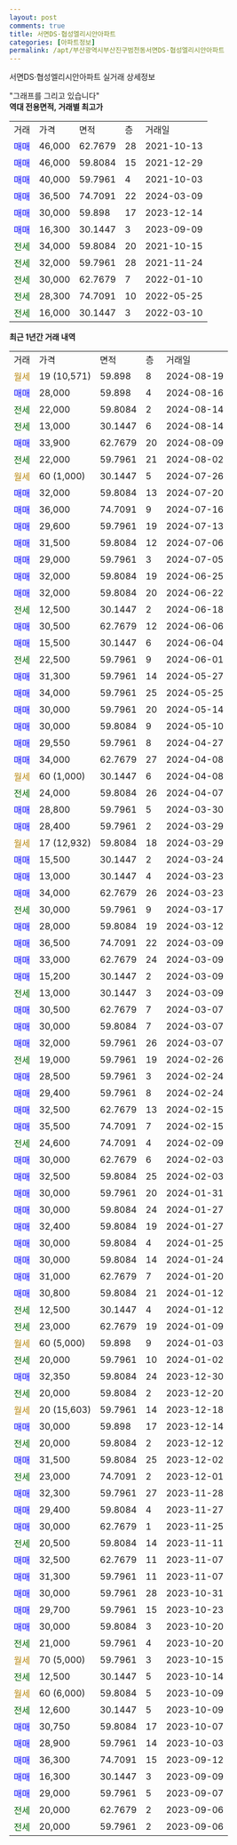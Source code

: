 ```yaml
---
layout: post
comments: true
title: 서면DS·협성엘리시안아파트
categories: [아파트정보]
permalink: /apt/부산광역시부산진구범천동서면DS·협성엘리시안아파트
---
```


서면DS·협성엘리시안아파트 실거래 상세정보

<script type="text/javascript">
  google.charts.load('current', {'packages':['line', 'corechart']});
  google.charts.setOnLoadCallback(drawChart);

  function drawChart() {
    var data = new google.visualization.DataTable();
    data.addColumn('date', '거래일');
    data.addColumn('number', "매매");
    data.addColumn('number', "전세");
    data.addColumn('number', "전매");

    data.addRows([[new Date(Date.parse("2024-08-19")), null, null, null], [new Date(Date.parse("2024-08-16")), 28000, null, null], [new Date(Date.parse("2024-08-14")), null, 22000, null], [new Date(Date.parse("2024-08-14")), null, 13000, null], [new Date(Date.parse("2024-08-09")), 33900, null, null], [new Date(Date.parse("2024-08-02")), null, 22000, null], [new Date(Date.parse("2024-07-26")), null, null, null], [new Date(Date.parse("2024-07-20")), 32000, null, null], [new Date(Date.parse("2024-07-16")), 36000, null, null], [new Date(Date.parse("2024-07-13")), 29600, null, null], [new Date(Date.parse("2024-07-06")), 31500, null, null], [new Date(Date.parse("2024-07-05")), 29000, null, null], [new Date(Date.parse("2024-06-25")), 32000, null, null], [new Date(Date.parse("2024-06-22")), 32000, null, null], [new Date(Date.parse("2024-06-18")), null, 12500, null], [new Date(Date.parse("2024-06-06")), 30500, null, null], [new Date(Date.parse("2024-06-04")), 15500, null, null], [new Date(Date.parse("2024-06-01")), null, 22500, null], [new Date(Date.parse("2024-05-27")), 31300, null, null], [new Date(Date.parse("2024-05-25")), 34000, null, null], [new Date(Date.parse("2024-05-14")), 30000, null, null], [new Date(Date.parse("2024-05-10")), 30000, null, null], [new Date(Date.parse("2024-04-27")), 29550, null, null], [new Date(Date.parse("2024-04-08")), 34000, null, null], [new Date(Date.parse("2024-04-08")), null, null, null], [new Date(Date.parse("2024-04-07")), null, 24000, null], [new Date(Date.parse("2024-03-30")), 28800, null, null], [new Date(Date.parse("2024-03-29")), 28400, null, null], [new Date(Date.parse("2024-03-29")), null, null, null], [new Date(Date.parse("2024-03-24")), 15500, null, null], [new Date(Date.parse("2024-03-23")), 13000, null, null], [new Date(Date.parse("2024-03-23")), 34000, null, null], [new Date(Date.parse("2024-03-17")), null, 30000, null], [new Date(Date.parse("2024-03-12")), 28000, null, null], [new Date(Date.parse("2024-03-09")), 36500, null, null], [new Date(Date.parse("2024-03-09")), 33000, null, null], [new Date(Date.parse("2024-03-09")), 15200, null, null], [new Date(Date.parse("2024-03-09")), null, 13000, null], [new Date(Date.parse("2024-03-07")), 30500, null, null], [new Date(Date.parse("2024-03-07")), 30000, null, null], [new Date(Date.parse("2024-03-07")), 32000, null, null], [new Date(Date.parse("2024-02-26")), null, 19000, null], [new Date(Date.parse("2024-02-24")), 28500, null, null], [new Date(Date.parse("2024-02-24")), 29400, null, null], [new Date(Date.parse("2024-02-15")), 32500, null, null], [new Date(Date.parse("2024-02-15")), 35500, null, null], [new Date(Date.parse("2024-02-09")), null, 24600, null], [new Date(Date.parse("2024-02-03")), 30000, null, null], [new Date(Date.parse("2024-02-03")), 32500, null, null], [new Date(Date.parse("2024-01-31")), 30000, null, null], [new Date(Date.parse("2024-01-27")), 30000, null, null], [new Date(Date.parse("2024-01-27")), 32400, null, null], [new Date(Date.parse("2024-01-25")), 30000, null, null], [new Date(Date.parse("2024-01-24")), 30000, null, null], [new Date(Date.parse("2024-01-20")), 31000, null, null], [new Date(Date.parse("2024-01-12")), 30800, null, null], [new Date(Date.parse("2024-01-12")), null, 12500, null], [new Date(Date.parse("2024-01-09")), null, 23000, null], [new Date(Date.parse("2024-01-03")), null, null, null], [new Date(Date.parse("2024-01-02")), null, 20000, null], [new Date(Date.parse("2023-12-30")), 32350, null, null], [new Date(Date.parse("2023-12-20")), null, 20000, null], [new Date(Date.parse("2023-12-18")), null, null, null], [new Date(Date.parse("2023-12-14")), 30000, null, null], [new Date(Date.parse("2023-12-12")), null, 20000, null], [new Date(Date.parse("2023-12-02")), 31500, null, null], [new Date(Date.parse("2023-12-01")), null, 23000, null], [new Date(Date.parse("2023-11-28")), 32300, null, null], [new Date(Date.parse("2023-11-27")), 29400, null, null], [new Date(Date.parse("2023-11-25")), 30000, null, null], [new Date(Date.parse("2023-11-11")), null, 20500, null], [new Date(Date.parse("2023-11-07")), 32500, null, null], [new Date(Date.parse("2023-11-07")), 31300, null, null], [new Date(Date.parse("2023-10-31")), 30000, null, null], [new Date(Date.parse("2023-10-23")), 29700, null, null], [new Date(Date.parse("2023-10-20")), 30000, null, null], [new Date(Date.parse("2023-10-20")), null, 21000, null], [new Date(Date.parse("2023-10-15")), null, null, null], [new Date(Date.parse("2023-10-14")), null, 12500, null], [new Date(Date.parse("2023-10-09")), null, null, null], [new Date(Date.parse("2023-10-09")), null, 12600, null], [new Date(Date.parse("2023-10-07")), 30750, null, null], [new Date(Date.parse("2023-10-03")), 28900, null, null], [new Date(Date.parse("2023-09-12")), 36300, null, null], [new Date(Date.parse("2023-09-09")), 16300, null, null], [new Date(Date.parse("2023-09-07")), 29000, null, null], [new Date(Date.parse("2023-09-06")), null, 20000, null], [new Date(Date.parse("2023-09-06")), null, 20000, null]]);

    var options = {
      hAxis: {
        format: 'yyyy/MM/dd'
      },    
      lineWidth: 0,
      pointsVisible: true,    
      title: '최근 1년간 유형별 실거래가 분포',
      legend: { position: 'bottom' }
    };

    var formatter = new google.visualization.NumberFormat({pattern:'###,###'} );
    formatter.format(data, 1);
    formatter.format(data, 2);
    
    setTimeout(function() {
        var chart = new google.visualization.LineChart(document.getElementById('columnchart_material'));
        chart.draw(data, (options));
        document.getElementById('loading').style.display = 'none';
    }, 200);
  }
</script>


<div id="loading" style="z-index:20; display: block; margin-left: 0px">"그래프를 그리고 있습니다"</div>
<div id="columnchart_material" style="width: 95%; margin-left: 0px; display: block"></div>
<!-- contents start -->
<b>역대 전용면적, 거래별 최고가</b>
<table class="sortable">
    <tr>
      <td>거래</td>
      <td>가격</td>
      <td>면적</td>
      <td>층</td>
      <td>거래일</td>
    </tr>
        <tr>
          <td><a style="color: blue">매매</a></td>
          <td>46,000</td>
          <td>62.7679</td>
          <td>28</td>
          <td>2021-10-13</td>
        </tr>            <tr>
          <td><a style="color: blue">매매</a></td>
          <td>46,000</td>
          <td>59.8084</td>
          <td>15</td>
          <td>2021-12-29</td>
        </tr>            <tr>
          <td><a style="color: blue">매매</a></td>
          <td>40,000</td>
          <td>59.7961</td>
          <td>4</td>
          <td>2021-10-03</td>
        </tr>            <tr>
          <td><a style="color: blue">매매</a></td>
          <td>36,500</td>
          <td>74.7091</td>
          <td>22</td>
          <td>2024-03-09</td>
        </tr>            <tr>
          <td><a style="color: blue">매매</a></td>
          <td>30,000</td>
          <td>59.898</td>
          <td>17</td>
          <td>2023-12-14</td>
        </tr>            <tr>
          <td><a style="color: blue">매매</a></td>
          <td>16,300</td>
          <td>30.1447</td>
          <td>3</td>
          <td>2023-09-09</td>
        </tr>        
        <tr>
              <td><a style="color: darkgreen">전세</a></td>
              <td>34,000</td>
              <td>59.8084</td>
              <td>20</td>
              <td>2021-10-15</td>
            </tr>            <tr>
              <td><a style="color: darkgreen">전세</a></td>
              <td>32,000</td>
              <td>59.7961</td>
              <td>28</td>
              <td>2021-11-24</td>
            </tr>            <tr>
              <td><a style="color: darkgreen">전세</a></td>
              <td>30,000</td>
              <td>62.7679</td>
              <td>7</td>
              <td>2022-01-10</td>
            </tr>            <tr>
              <td><a style="color: darkgreen">전세</a></td>
              <td>28,300</td>
              <td>74.7091</td>
              <td>10</td>
              <td>2022-05-25</td>
            </tr>            <tr>
              <td><a style="color: darkgreen">전세</a></td>
              <td>16,000</td>
              <td>30.1447</td>
              <td>3</td>
              <td>2022-03-10</td>
            </tr>        
    
</table>

<b>최근 1년간 거래 내역</b>

<table class="sortable">
    <tr>
      <td>거래</td>
      <td>가격</td>
      <td>면적</td>
      <td>층</td>
      <td>거래일</td>
    </tr>
    <tr>
      <td><a style="color: darkgoldenrod">월세</a></td>
      <td>19 (10,571)</td>
      <td>59.898</td>
      <td>8</td>
      <td>2024-08-19</td>
    </tr>          <tr>
      <td><a style="color: blue">매매</a></td>
      <td>28,000</td>
      <td>59.898</td>
      <td>4</td>
      <td>2024-08-16</td>
    </tr>          <tr>
      <td><a style="color: darkgreen">전세</a></td>
      <td>22,000</td>
      <td>59.8084</td>
      <td>2</td>
      <td>2024-08-14</td>
    </tr>          <tr>
      <td><a style="color: darkgreen">전세</a></td>
      <td>13,000</td>
      <td>30.1447</td>
      <td>6</td>
      <td>2024-08-14</td>
    </tr>          <tr>
      <td><a style="color: blue">매매</a></td>
      <td>33,900</td>
      <td>62.7679</td>
      <td>20</td>
      <td>2024-08-09</td>
    </tr>          <tr>
      <td><a style="color: darkgreen">전세</a></td>
      <td>22,000</td>
      <td>59.7961</td>
      <td>21</td>
      <td>2024-08-02</td>
    </tr>          <tr>
      <td><a style="color: darkgoldenrod">월세</a></td>
      <td>60 (1,000)</td>
      <td>30.1447</td>
      <td>5</td>
      <td>2024-07-26</td>
    </tr>          <tr>
      <td><a style="color: blue">매매</a></td>
      <td>32,000</td>
      <td>59.8084</td>
      <td>13</td>
      <td>2024-07-20</td>
    </tr>          <tr>
      <td><a style="color: blue">매매</a></td>
      <td>36,000</td>
      <td>74.7091</td>
      <td>9</td>
      <td>2024-07-16</td>
    </tr>          <tr>
      <td><a style="color: blue">매매</a></td>
      <td>29,600</td>
      <td>59.7961</td>
      <td>19</td>
      <td>2024-07-13</td>
    </tr>          <tr>
      <td><a style="color: blue">매매</a></td>
      <td>31,500</td>
      <td>59.8084</td>
      <td>12</td>
      <td>2024-07-06</td>
    </tr>          <tr>
      <td><a style="color: blue">매매</a></td>
      <td>29,000</td>
      <td>59.7961</td>
      <td>3</td>
      <td>2024-07-05</td>
    </tr>          <tr>
      <td><a style="color: blue">매매</a></td>
      <td>32,000</td>
      <td>59.8084</td>
      <td>19</td>
      <td>2024-06-25</td>
    </tr>          <tr>
      <td><a style="color: blue">매매</a></td>
      <td>32,000</td>
      <td>59.8084</td>
      <td>20</td>
      <td>2024-06-22</td>
    </tr>          <tr>
      <td><a style="color: darkgreen">전세</a></td>
      <td>12,500</td>
      <td>30.1447</td>
      <td>2</td>
      <td>2024-06-18</td>
    </tr>          <tr>
      <td><a style="color: blue">매매</a></td>
      <td>30,500</td>
      <td>62.7679</td>
      <td>12</td>
      <td>2024-06-06</td>
    </tr>          <tr>
      <td><a style="color: blue">매매</a></td>
      <td>15,500</td>
      <td>30.1447</td>
      <td>6</td>
      <td>2024-06-04</td>
    </tr>          <tr>
      <td><a style="color: darkgreen">전세</a></td>
      <td>22,500</td>
      <td>59.7961</td>
      <td>9</td>
      <td>2024-06-01</td>
    </tr>          <tr>
      <td><a style="color: blue">매매</a></td>
      <td>31,300</td>
      <td>59.7961</td>
      <td>14</td>
      <td>2024-05-27</td>
    </tr>          <tr>
      <td><a style="color: blue">매매</a></td>
      <td>34,000</td>
      <td>59.7961</td>
      <td>25</td>
      <td>2024-05-25</td>
    </tr>          <tr>
      <td><a style="color: blue">매매</a></td>
      <td>30,000</td>
      <td>59.7961</td>
      <td>20</td>
      <td>2024-05-14</td>
    </tr>          <tr>
      <td><a style="color: blue">매매</a></td>
      <td>30,000</td>
      <td>59.8084</td>
      <td>9</td>
      <td>2024-05-10</td>
    </tr>          <tr>
      <td><a style="color: blue">매매</a></td>
      <td>29,550</td>
      <td>59.7961</td>
      <td>8</td>
      <td>2024-04-27</td>
    </tr>          <tr>
      <td><a style="color: blue">매매</a></td>
      <td>34,000</td>
      <td>62.7679</td>
      <td>27</td>
      <td>2024-04-08</td>
    </tr>          <tr>
      <td><a style="color: darkgoldenrod">월세</a></td>
      <td>60 (1,000)</td>
      <td>30.1447</td>
      <td>6</td>
      <td>2024-04-08</td>
    </tr>          <tr>
      <td><a style="color: darkgreen">전세</a></td>
      <td>24,000</td>
      <td>59.8084</td>
      <td>26</td>
      <td>2024-04-07</td>
    </tr>          <tr>
      <td><a style="color: blue">매매</a></td>
      <td>28,800</td>
      <td>59.7961</td>
      <td>5</td>
      <td>2024-03-30</td>
    </tr>          <tr>
      <td><a style="color: blue">매매</a></td>
      <td>28,400</td>
      <td>59.7961</td>
      <td>2</td>
      <td>2024-03-29</td>
    </tr>          <tr>
      <td><a style="color: darkgoldenrod">월세</a></td>
      <td>17 (12,932)</td>
      <td>59.8084</td>
      <td>18</td>
      <td>2024-03-29</td>
    </tr>          <tr>
      <td><a style="color: blue">매매</a></td>
      <td>15,500</td>
      <td>30.1447</td>
      <td>2</td>
      <td>2024-03-24</td>
    </tr>          <tr>
      <td><a style="color: blue">매매</a></td>
      <td>13,000</td>
      <td>30.1447</td>
      <td>4</td>
      <td>2024-03-23</td>
    </tr>          <tr>
      <td><a style="color: blue">매매</a></td>
      <td>34,000</td>
      <td>62.7679</td>
      <td>26</td>
      <td>2024-03-23</td>
    </tr>          <tr>
      <td><a style="color: darkgreen">전세</a></td>
      <td>30,000</td>
      <td>59.7961</td>
      <td>9</td>
      <td>2024-03-17</td>
    </tr>          <tr>
      <td><a style="color: blue">매매</a></td>
      <td>28,000</td>
      <td>59.8084</td>
      <td>19</td>
      <td>2024-03-12</td>
    </tr>          <tr>
      <td><a style="color: blue">매매</a></td>
      <td>36,500</td>
      <td>74.7091</td>
      <td>22</td>
      <td>2024-03-09</td>
    </tr>          <tr>
      <td><a style="color: blue">매매</a></td>
      <td>33,000</td>
      <td>62.7679</td>
      <td>24</td>
      <td>2024-03-09</td>
    </tr>          <tr>
      <td><a style="color: blue">매매</a></td>
      <td>15,200</td>
      <td>30.1447</td>
      <td>2</td>
      <td>2024-03-09</td>
    </tr>          <tr>
      <td><a style="color: darkgreen">전세</a></td>
      <td>13,000</td>
      <td>30.1447</td>
      <td>3</td>
      <td>2024-03-09</td>
    </tr>          <tr>
      <td><a style="color: blue">매매</a></td>
      <td>30,500</td>
      <td>62.7679</td>
      <td>7</td>
      <td>2024-03-07</td>
    </tr>          <tr>
      <td><a style="color: blue">매매</a></td>
      <td>30,000</td>
      <td>59.8084</td>
      <td>7</td>
      <td>2024-03-07</td>
    </tr>          <tr>
      <td><a style="color: blue">매매</a></td>
      <td>32,000</td>
      <td>59.7961</td>
      <td>26</td>
      <td>2024-03-07</td>
    </tr>          <tr>
      <td><a style="color: darkgreen">전세</a></td>
      <td>19,000</td>
      <td>59.7961</td>
      <td>19</td>
      <td>2024-02-26</td>
    </tr>          <tr>
      <td><a style="color: blue">매매</a></td>
      <td>28,500</td>
      <td>59.7961</td>
      <td>3</td>
      <td>2024-02-24</td>
    </tr>          <tr>
      <td><a style="color: blue">매매</a></td>
      <td>29,400</td>
      <td>59.7961</td>
      <td>8</td>
      <td>2024-02-24</td>
    </tr>          <tr>
      <td><a style="color: blue">매매</a></td>
      <td>32,500</td>
      <td>62.7679</td>
      <td>13</td>
      <td>2024-02-15</td>
    </tr>          <tr>
      <td><a style="color: blue">매매</a></td>
      <td>35,500</td>
      <td>74.7091</td>
      <td>7</td>
      <td>2024-02-15</td>
    </tr>          <tr>
      <td><a style="color: darkgreen">전세</a></td>
      <td>24,600</td>
      <td>74.7091</td>
      <td>4</td>
      <td>2024-02-09</td>
    </tr>          <tr>
      <td><a style="color: blue">매매</a></td>
      <td>30,000</td>
      <td>62.7679</td>
      <td>6</td>
      <td>2024-02-03</td>
    </tr>          <tr>
      <td><a style="color: blue">매매</a></td>
      <td>32,500</td>
      <td>59.8084</td>
      <td>25</td>
      <td>2024-02-03</td>
    </tr>          <tr>
      <td><a style="color: blue">매매</a></td>
      <td>30,000</td>
      <td>59.7961</td>
      <td>20</td>
      <td>2024-01-31</td>
    </tr>          <tr>
      <td><a style="color: blue">매매</a></td>
      <td>30,000</td>
      <td>59.8084</td>
      <td>24</td>
      <td>2024-01-27</td>
    </tr>          <tr>
      <td><a style="color: blue">매매</a></td>
      <td>32,400</td>
      <td>59.8084</td>
      <td>19</td>
      <td>2024-01-27</td>
    </tr>          <tr>
      <td><a style="color: blue">매매</a></td>
      <td>30,000</td>
      <td>59.8084</td>
      <td>4</td>
      <td>2024-01-25</td>
    </tr>          <tr>
      <td><a style="color: blue">매매</a></td>
      <td>30,000</td>
      <td>59.8084</td>
      <td>14</td>
      <td>2024-01-24</td>
    </tr>          <tr>
      <td><a style="color: blue">매매</a></td>
      <td>31,000</td>
      <td>62.7679</td>
      <td>7</td>
      <td>2024-01-20</td>
    </tr>          <tr>
      <td><a style="color: blue">매매</a></td>
      <td>30,800</td>
      <td>59.8084</td>
      <td>21</td>
      <td>2024-01-12</td>
    </tr>          <tr>
      <td><a style="color: darkgreen">전세</a></td>
      <td>12,500</td>
      <td>30.1447</td>
      <td>4</td>
      <td>2024-01-12</td>
    </tr>          <tr>
      <td><a style="color: darkgreen">전세</a></td>
      <td>23,000</td>
      <td>62.7679</td>
      <td>19</td>
      <td>2024-01-09</td>
    </tr>          <tr>
      <td><a style="color: darkgoldenrod">월세</a></td>
      <td>60 (5,000)</td>
      <td>59.898</td>
      <td>9</td>
      <td>2024-01-03</td>
    </tr>          <tr>
      <td><a style="color: darkgreen">전세</a></td>
      <td>20,000</td>
      <td>59.7961</td>
      <td>10</td>
      <td>2024-01-02</td>
    </tr>          <tr>
      <td><a style="color: blue">매매</a></td>
      <td>32,350</td>
      <td>59.8084</td>
      <td>24</td>
      <td>2023-12-30</td>
    </tr>          <tr>
      <td><a style="color: darkgreen">전세</a></td>
      <td>20,000</td>
      <td>59.8084</td>
      <td>2</td>
      <td>2023-12-20</td>
    </tr>          <tr>
      <td><a style="color: darkgoldenrod">월세</a></td>
      <td>20 (15,603)</td>
      <td>59.7961</td>
      <td>14</td>
      <td>2023-12-18</td>
    </tr>          <tr>
      <td><a style="color: blue">매매</a></td>
      <td>30,000</td>
      <td>59.898</td>
      <td>17</td>
      <td>2023-12-14</td>
    </tr>          <tr>
      <td><a style="color: darkgreen">전세</a></td>
      <td>20,000</td>
      <td>59.8084</td>
      <td>2</td>
      <td>2023-12-12</td>
    </tr>          <tr>
      <td><a style="color: blue">매매</a></td>
      <td>31,500</td>
      <td>59.8084</td>
      <td>25</td>
      <td>2023-12-02</td>
    </tr>          <tr>
      <td><a style="color: darkgreen">전세</a></td>
      <td>23,000</td>
      <td>74.7091</td>
      <td>2</td>
      <td>2023-12-01</td>
    </tr>          <tr>
      <td><a style="color: blue">매매</a></td>
      <td>32,300</td>
      <td>59.7961</td>
      <td>27</td>
      <td>2023-11-28</td>
    </tr>          <tr>
      <td><a style="color: blue">매매</a></td>
      <td>29,400</td>
      <td>59.8084</td>
      <td>4</td>
      <td>2023-11-27</td>
    </tr>          <tr>
      <td><a style="color: blue">매매</a></td>
      <td>30,000</td>
      <td>62.7679</td>
      <td>1</td>
      <td>2023-11-25</td>
    </tr>          <tr>
      <td><a style="color: darkgreen">전세</a></td>
      <td>20,500</td>
      <td>59.8084</td>
      <td>14</td>
      <td>2023-11-11</td>
    </tr>          <tr>
      <td><a style="color: blue">매매</a></td>
      <td>32,500</td>
      <td>62.7679</td>
      <td>11</td>
      <td>2023-11-07</td>
    </tr>          <tr>
      <td><a style="color: blue">매매</a></td>
      <td>31,300</td>
      <td>59.7961</td>
      <td>11</td>
      <td>2023-11-07</td>
    </tr>          <tr>
      <td><a style="color: blue">매매</a></td>
      <td>30,000</td>
      <td>59.7961</td>
      <td>28</td>
      <td>2023-10-31</td>
    </tr>          <tr>
      <td><a style="color: blue">매매</a></td>
      <td>29,700</td>
      <td>59.7961</td>
      <td>15</td>
      <td>2023-10-23</td>
    </tr>          <tr>
      <td><a style="color: blue">매매</a></td>
      <td>30,000</td>
      <td>59.8084</td>
      <td>3</td>
      <td>2023-10-20</td>
    </tr>          <tr>
      <td><a style="color: darkgreen">전세</a></td>
      <td>21,000</td>
      <td>59.7961</td>
      <td>4</td>
      <td>2023-10-20</td>
    </tr>          <tr>
      <td><a style="color: darkgoldenrod">월세</a></td>
      <td>70 (5,000)</td>
      <td>59.7961</td>
      <td>3</td>
      <td>2023-10-15</td>
    </tr>          <tr>
      <td><a style="color: darkgreen">전세</a></td>
      <td>12,500</td>
      <td>30.1447</td>
      <td>5</td>
      <td>2023-10-14</td>
    </tr>          <tr>
      <td><a style="color: darkgoldenrod">월세</a></td>
      <td>60 (6,000)</td>
      <td>59.8084</td>
      <td>5</td>
      <td>2023-10-09</td>
    </tr>          <tr>
      <td><a style="color: darkgreen">전세</a></td>
      <td>12,600</td>
      <td>30.1447</td>
      <td>5</td>
      <td>2023-10-09</td>
    </tr>          <tr>
      <td><a style="color: blue">매매</a></td>
      <td>30,750</td>
      <td>59.8084</td>
      <td>17</td>
      <td>2023-10-07</td>
    </tr>          <tr>
      <td><a style="color: blue">매매</a></td>
      <td>28,900</td>
      <td>59.7961</td>
      <td>14</td>
      <td>2023-10-03</td>
    </tr>          <tr>
      <td><a style="color: blue">매매</a></td>
      <td>36,300</td>
      <td>74.7091</td>
      <td>15</td>
      <td>2023-09-12</td>
    </tr>          <tr>
      <td><a style="color: blue">매매</a></td>
      <td>16,300</td>
      <td>30.1447</td>
      <td>3</td>
      <td>2023-09-09</td>
    </tr>          <tr>
      <td><a style="color: blue">매매</a></td>
      <td>29,000</td>
      <td>59.7961</td>
      <td>5</td>
      <td>2023-09-07</td>
    </tr>          <tr>
      <td><a style="color: darkgreen">전세</a></td>
      <td>20,000</td>
      <td>62.7679</td>
      <td>2</td>
      <td>2023-09-06</td>
    </tr>          <tr>
      <td><a style="color: darkgreen">전세</a></td>
      <td>20,000</td>
      <td>59.7961</td>
      <td>2</td>
      <td>2023-09-06</td>
    </tr>      </table>
<!-- contents end -->    

